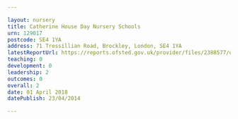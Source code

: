 ```yaml
---

layout: nursery
title: Catherine House Day Nursery Schools
urn: 129017
postcode: SE4 1YA
address: 71 Tressillian Road, Brockley, London, SE4 1YA
latestReportUrl: https://reports.ofsted.gov.uk/provider/files/2388577/urn/129017.pdf
teaching: 0
development: 0
leadership: 2
outcomes: 0
overall: 2
date: 01 April 2018 
datePublish: 23/04/2014

---
```

